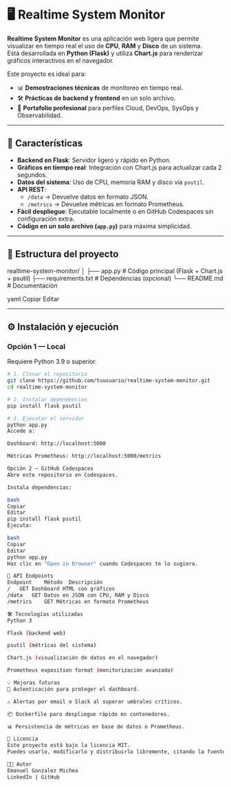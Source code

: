 # 🖥️ Realtime System Monitor

**Realtime System Monitor** es una aplicación web ligera que permite visualizar en tiempo real el uso de **CPU**, **RAM** y **Disco** de un sistema.  
Está desarrollada en **Python (Flask)** y utiliza **Chart.js** para renderizar gráficos interactivos en el navegador.

Este proyecto es ideal para:
- 📊 **Demostraciones técnicas** de monitoreo en tiempo real.
- 🛠️ **Prácticas de backend y frontend** en un solo archivo.
- 🚀 **Portafolio profesional** para perfiles Cloud, DevOps, SysOps y Observabilidad.

---

## 🚀 Características

- **Backend en Flask**: Servidor ligero y rápido en Python.
- **Gráficos en tiempo real**: Integración con Chart.js para actualizar cada 2 segundos.
- **Datos del sistema**: Uso de CPU, memoria RAM y disco vía `psutil`.
- **API REST**:
  - `/data` → Devuelve datos en formato JSON.
  - `/metrics` → Devuelve métricas en formato Prometheus.
- **Fácil despliegue**: Ejecutable localmente o en GitHub Codespaces sin configuración extra.
- **Código en un solo archivo (`app.py`)** para máxima simplicidad.

---

## 📂 Estructura del proyecto

realtime-system-monitor/
│
├── app.py # Código principal (Flask + Chart.js + psutil)
├── requirements.txt # Dependencias (opcional)
└── README.md # Documentación

yaml
Copiar
Editar

---

## ⚙️ Instalación y ejecución

### **Opción 1 — Local**
Requiere Python 3.9 o superior.

```bash
# 1. Clonar el repositorio
git clone https://github.com/tuusuario/realtime-system-monitor.git
cd realtime-system-monitor

# 2. Instalar dependencias
pip install flask psutil

# 3. Ejecutar el servidor
python app.py
Accede a:

Dashboard: http://localhost:5000

Métricas Prometheus: http://localhost:5000/metrics

Opción 2 — GitHub Codespaces
Abre este repositorio en Codespaces.

Instala dependencias:

bash
Copiar
Editar
pip install flask psutil
Ejecuta:

bash
Copiar
Editar
python app.py
Haz clic en "Open in Browser" cuando Codespaces te lo sugiera.

📡 API Endpoints
Endpoint	Método	Descripción
/	GET	Dashboard HTML con gráficos
/data	GET	Datos en JSON con CPU, RAM y Disco
/metrics	GET	Métricas en formato Prometheus

🛠️ Tecnologías utilizadas
Python 3

Flask (backend web)

psutil (métricas del sistema)

Chart.js (visualización de datos en el navegador)

Prometheus exposition format (monitorización avanzada)

💡 Mejoras futuras
🔐 Autenticación para proteger el dashboard.

⚠️ Alertas por email o Slack al superar umbrales críticos.

📦 Dockerfile para despliegue rápido en contenedores.

📊 Persistencia de métricas en base de datos o Prometheus.

📜 Licencia
Este proyecto está bajo la licencia MIT.
Puedes usarlo, modificarlo y distribuirlo libremente, citando la fuente original.

👨‍💻 Autor
Emanuel Gonzalez Michea
LinkedIn | GitHub

